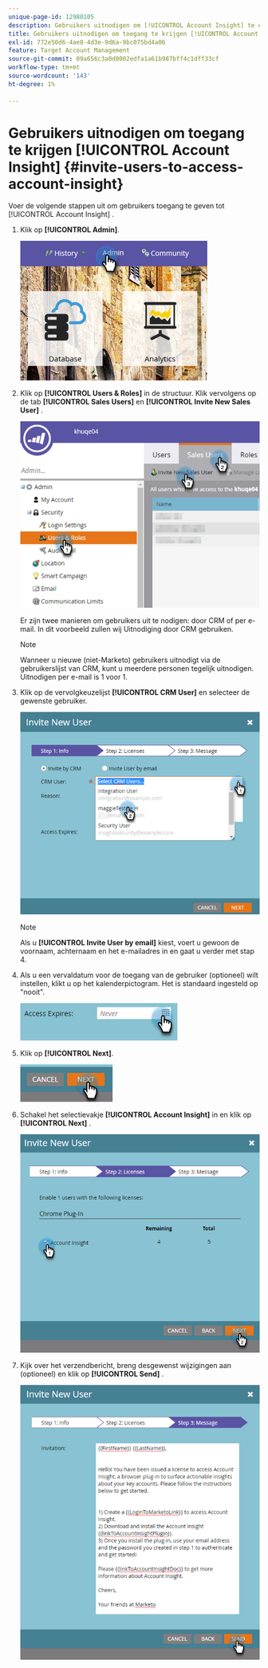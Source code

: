 ```yaml
---
unique-page-id: 12980105
description: Gebruikers uitnodigen om [!UICONTROL Account Insight] te openen - Marketo Docs - Productdocumentatie
title: Gebruikers uitnodigen om toegang te krijgen [!UICONTROL Account Insight]
exl-id: 772e50d6-4ae8-4d3e-9d6a-9bc075bd4a06
feature: Target Account Management
source-git-commit: 09a656c3a0d0002edfa1a61b987bff4c1dff33cf
workflow-type: tm+mt
source-wordcount: '143'
ht-degree: 1%

---
```


# Gebruikers uitnodigen om toegang te krijgen [!UICONTROL Account Insight] {#invite-users-to-access-account-insight}

Voer de volgende stappen uit om gebruikers toegang te geven tot [!UICONTROL Account Insight] .

1. Klik op **[!UICONTROL Admin]**.

   ![](assets/admin-1.png)

1. Klik op **[!UICONTROL Users & Roles]** in de structuur. Klik vervolgens op de tab **[!UICONTROL Sales Users]** en **[!UICONTROL Invite New Sales User]** .

   ![](assets/two-6.png)

   Er zijn twee manieren om gebruikers uit te nodigen: door CRM of per e-mail. In dit voorbeeld zullen wij Uitnodiging door CRM gebruiken.

   >[!NOTE]
   >
   >Wanneer u nieuwe (niet-Marketo) gebruikers uitnodigt via de gebruikerslijst van CRM, kunt u meerdere personen tegelijk uitnodigen. Uitnodigen per e-mail is 1 voor 1.

1. Klik op de vervolgkeuzelijst **[!UICONTROL CRM User]** en selecteer de gewenste gebruiker.

   ![](assets/three-5.png)

   >[!NOTE]
   >
   >Als u **[!UICONTROL Invite User by email]** kiest, voert u gewoon de voornaam, achternaam en het e-mailadres in en gaat u verder met stap 4.

1. Als u een vervaldatum voor de toegang van de gebruiker (optioneel) wilt instellen, klikt u op het kalenderpictogram. Het is standaard ingesteld op &quot;nooit&quot;.

   ![](assets/four-5.png)

1. Klik op **[!UICONTROL Next]**.

   ![](assets/five-5.png)

1. Schakel het selectievakje **[!UICONTROL Account Insight]** in en klik op **[!UICONTROL Next]** .

   ![](assets/six-3.png)

1. Kijk over het verzendbericht, breng desgewenst wijzigingen aan (optioneel) en klik op **[!UICONTROL Send]** .

   ![](assets/seven-2.png)
